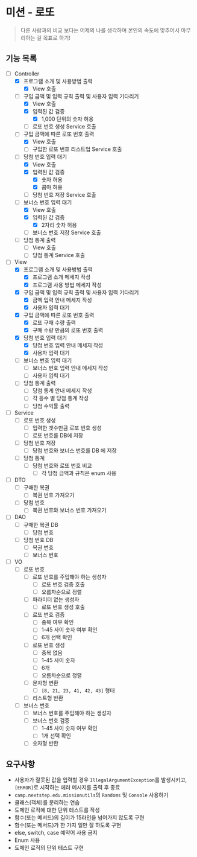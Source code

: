 # 미션 - 로또
> 다른 사람과의 비교 보다는 어제의 나를 생각하며 본인의 속도에 맞추어서 마무리하는 걸 목표로 하기!
## 기능 목록
- [ ] Controller
  - [x] 프로그램 소개 및 사용방법 출력
    - [x] View 호출
  - [ ] 구입 금액 및 입력 규칙 출력 및 사용자 입력 기다리기
    - [x] View 호출
    - [x] 입력된 값 검증
      - [x] 1,000 단위의 숫자 허용
    - [ ] 로또 번호 생성 Service 호출
  - [ ] 구입 금액에 따른 로또 번호 출력
    - [x] View 호출
    - [ ] 구입한 로또 번호 리스트업 Service 호출
  - [ ] 당첨 번호 입력 대기
    - [x] View 호출
    - [x] 입력된 값 검증
      - [x] 숫자 허용
      - [x] 콤마 허용
    - [ ] 당첨 번호 저장 Service 호출
  - [ ] 보너스 번호 입력 대기
    - [x] View 호출
    - [x] 입력된 값 검증
      - [x] 2자리 숫자 허용
    - [ ] 보너스 번호 저장 Service 호출
  - [ ] 당첨 통계 출력
    - [ ] View 호출
    - [ ] 당첨 통계 Service 호출
- [ ] View
  - [x] 프로그램 소개 및 사용벙법 출력
    - [x] 프로그램 소개 메세지 작성
    - [x] 프로그램 사용 방법 메세지 작성
  - [x] 구입 금액 및 입력 규칙 출력 및 사용자 입력 기다리기
    - [x] 금액 입력 안내 메세지 작성
    - [x] 사용자 입력 대기
  - [x] 구입 금액에 따른 로또 번호 출력
    - [x] 로또 구매 수량 출력
    - [x] 구매 수량 만큼의 로또 번호 출력
  - [x] 당첨 번호 입력 대기
    - [x] 당첨 번호 입력 안내 메세지 작성
    - [x] 사용자 입력 대기
  - [ ] 보너스 번호 입력 대기
    - [ ] 보너스 번호 입력 안내 메세지 작성
    - [ ] 사용자 입력 대기
  - [ ] 당첨 통계 출력
    - [ ] 당첨 통계 안내 메세지 작성
    - [ ] 각 등수 별 당첨 통계 작성
    - [ ] 당첨 수익률 출력
- [ ] Service
  - [ ] 로또 번호 생성
    - [ ] 입력한 갯수만큼 로또 번호 생성
    - [ ] 로또 번호를  DB에 저장
  - [ ] 당첨 번호 저장
    - [ ] 당첨 번호와 보너스 번호를 DB 에 저장
  - [ ] 당첨 통계
    - [ ] 당첨 번호와 로또 번호 비교
      - [ ] 각 당첨 금액과 규칙은 enum 사용 
- [ ] DTO
  - [ ] 구매한 복권
    - [ ] 복권 번호 가져오기
  - [ ] 당첨 번호
    - [ ] 복권 번호와 보너스 번호 가져오기
- [ ] DAO
  - [ ] 구매한 복권 DB
    - [ ] 당첨 번호
  - [ ] 당첨 번호 DB
    - [ ] 복권 번호
    - [ ] 보너스 번호
- [ ] VO
  - [ ] 로또 번호
    - [ ] 로또 번호를 주입해야 하는 생성자
      - [ ] 로또 번호 검증 호출
      - [ ] 오름차순으로 정렬
    - [ ] 파라미터 없는 생성자
      - [ ] 로또 번호 생성 호출
    - [ ] 로또 번호 검증
      - [ ] 중복 여부 확인
      - [ ] 1-45 사이 숫자 여부 확인
      - [ ] 6개 선택 확인
    - [ ] 로또 번호 생성
      - [ ] 중복 없음
      - [ ] 1-45 사이 숫자
      - [ ] 6개
      - [ ] 오름차순으로 정렬
    - [ ] 문자형 변환
      - [ ] `[8, 21, 23, 41, 42, 43]` 형태
    - [ ] 리스트형 반환
  - [ ] 보너스 번호
    - [ ] 보너스 번호를 주입해야 하는 생성자
    - [ ] 보너스 번호 검증
      - [ ] 1-45 사이 숫자 여부 확인
      - [ ] 1개 선택 확인
    - [ ] 숫자형 반한

## 요구사항
- 사용자가 잘못된 값을 입력할 경우 `IllegalArgumentException`를 발생시키고, `[ERROR]`로 시작하는 에러 메시지를 출력 후 종료
- `camp.nextstep.edu.missionutils`의 `Randoms` 및 `Console` 사용하기
- 클래스(객체)를 분리하는 연습
- 도메인 로직에 대한 단위 테스트를 작성
- 함수(또는 메서드)의 길이가 15라인을 넘어가지 않도록 구현
- 함수(또는 메서드)가 한 가지 일만 잘 하도록 구현
- else, switch, case 예약어 사용 금지
- Enum 사용
- 도메인 로직의 단위 테스트 구현